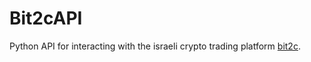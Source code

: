 # Bit2cAPI
Python API for interacting with the israeli crypto trading platform [bit2c](https://bit2c.co.il/).
